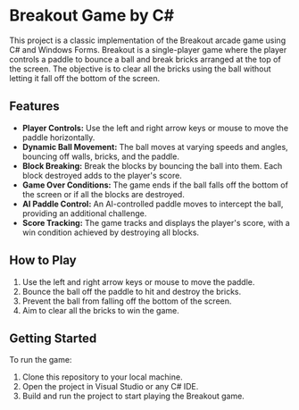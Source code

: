 # Breakout Game by C#




This project is a classic implementation of the Breakout arcade game using C# and Windows Forms. Breakout is a single-player game where the player controls a paddle to bounce a ball and break bricks arranged at the top of the screen. The objective is to clear all the bricks using the ball without letting it fall off the bottom of the screen.

## Features

- **Player Controls:** Use the left and right arrow keys or mouse to move the paddle horizontally.
- **Dynamic Ball Movement:** The ball moves at varying speeds and angles, bouncing off walls, bricks, and the paddle.
- **Block Breaking:** Break the blocks by bouncing the ball into them. Each block destroyed adds to the player's score.
- **Game Over Conditions:** The game ends if the ball falls off the bottom of the screen or if all the blocks are destroyed.
- **AI Paddle Control:** An AI-controlled paddle moves to intercept the ball, providing an additional challenge.
- **Score Tracking:** The game tracks and displays the player's score, with a win condition achieved by destroying all blocks.

## How to Play

1. Use the left and right arrow keys or mouse to move the paddle.
2. Bounce the ball off the paddle to hit and destroy the bricks.
3. Prevent the ball from falling off the bottom of the screen.
4. Aim to clear all the bricks to win the game.

## Getting Started

To run the game:

1. Clone this repository to your local machine.
2. Open the project in Visual Studio or any C# IDE.
3. Build and run the project to start playing the Breakout game.

